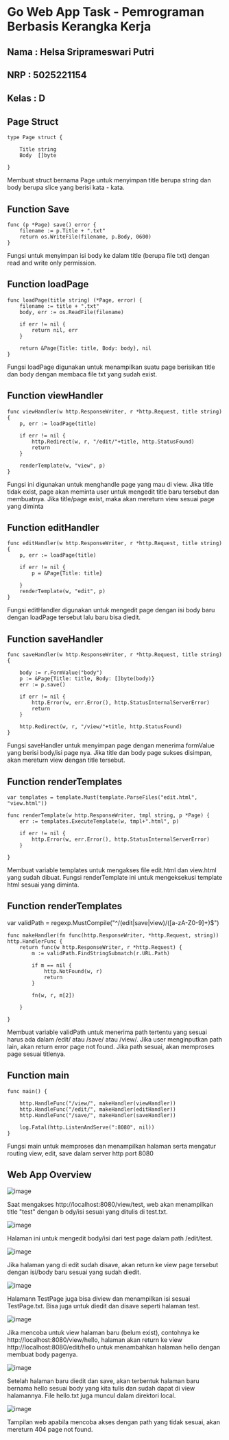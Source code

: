 # Go Web App Task - Pemrograman Berbasis Kerangka Kerja

## Nama : Helsa Sriprameswari Putri
## NRP : 5025221154
## Kelas : D

## Page Struct

```
type Page struct {

	Title string
	Body  []byte

}
```

Membuat struct bernama Page untuk menyimpan title berupa string dan body berupa slice yang berisi kata - kata.

## Function Save
```
func (p *Page) save() error {
	filename := p.Title + ".txt"
	return os.WriteFile(filename, p.Body, 0600)
}

```

Fungsi untuk menyimpan isi body ke dalam title (berupa file txt) dengan read and write only permission.

## Function loadPage
```
func loadPage(title string) (*Page, error) {
	filename := title + ".txt"
	body, err := os.ReadFile(filename)

	if err != nil {
		return nil, err
	}

	return &Page{Title: title, Body: body}, nil
}
```

Fungsi loadPage digunakan untuk menampilkan suatu page berisikan title dan body dengan membaca file txt yang sudah exist.

## Function viewHandler

```
func viewHandler(w http.ResponseWriter, r *http.Request, title string) {
	p, err := loadPage(title)

	if err != nil {
		http.Redirect(w, r, "/edit/"+title, http.StatusFound)
		return
	}

	renderTemplate(w, "view", p)
}
```

Fungsi ini digunakan untuk menghandle page yang mau di view. Jika title tidak exist, page akan meminta user untuk mengedit title baru tersebut dan membuatnya. Jika title/page exist, maka akan mereturn view sesuai page yang diminta

## Function editHandler
```
func editHandler(w http.ResponseWriter, r *http.Request, title string) {
	p, err := loadPage(title)

	if err != nil {
		p = &Page{Title: title}

	}
	renderTemplate(w, "edit", p)
}
```

Fungsi editHandler digunakan untuk mengedit page dengan isi body baru dengan loadPage tersebut lalu baru bisa diedit.

## Function saveHandler
```
func saveHandler(w http.ResponseWriter, r *http.Request, title string) {

	body := r.FormValue("body")
	p := &Page{Title: title, Body: []byte(body)}
	err := p.save()

	if err != nil {
		http.Error(w, err.Error(), http.StatusInternalServerError)
		return
	}

	http.Redirect(w, r, "/view/"+title, http.StatusFound)
}
```
Fungsi saveHandler untuk menyimpan page dengan menerima formValue yang berisi body/isi page nya. Jika title dan body page sukses disimpan, akan mereturn view dengan title tersebut.

## Function renderTemplates

```
var templates = template.Must(template.ParseFiles("edit.html", "view.html"))

func renderTemplate(w http.ResponseWriter, tmpl string, p *Page) {
	err := templates.ExecuteTemplate(w, tmpl+".html", p)

	if err != nil {
		http.Error(w, err.Error(), http.StatusInternalServerError)
	}

}
```
Membuat variable templates untuk mengakses file edit.html dan view.html yang sudah dibuat. Fungsi renderTemplate ini untuk mengeksekusi template html sesuai yang diminta.

## Function renderTemplates
var validPath = regexp.MustCompile("^/(edit|save|view)/([a-zA-Z0-9]+)$")
```
func makeHandler(fn func(http.ResponseWriter, *http.Request, string)) http.HandlerFunc {
	return func(w http.ResponseWriter, r *http.Request) {
		m := validPath.FindStringSubmatch(r.URL.Path)

		if m == nil {
			http.NotFound(w, r)
			return
		}

		fn(w, r, m[2])

	}

}
```

Membuat variable validPath untuk menerima path tertentu yang sesuai harus ada dalam /edit/ atau /save/ atau /view/. Jika user menginputkan path lain, akan return error page not found. Jika path sesuai, akan memproses page sesuai titlenya.

## Function main
```
func main() {

	http.HandleFunc("/view/", makeHandler(viewHandler))
	http.HandleFunc("/edit/", makeHandler(editHandler))
	http.HandleFunc("/save/", makeHandler(saveHandler))

	log.Fatal(http.ListenAndServe(":8080", nil))
}
```

Fungsi main untuk memproses dan menampilkan halaman serta mengatur routing view, edit, save  dalam server http port 8080


## Web App Overview

![image](https://github.com/user-attachments/assets/332320de-bc63-4486-a629-11f69ec94fca)

Saat mengakses http://localhost:8080/view/test, web akan menampilkan title "test" dengan b ody/isi sesuai yang ditulis di test.txt.

![image](https://github.com/user-attachments/assets/a8530516-4ce7-4376-b1d5-37da37dfbd21)

Halaman ini untuk mengedit body/isi dari test page dalam path /edit/test.

![image](https://github.com/user-attachments/assets/b7df487e-2bd6-4dee-8440-ed2662b67e21)

Jika halaman yang di edit sudah disave, akan return ke view page tersebut dengan isi/body baru sesuai yang sudah diedit.

![image](https://github.com/user-attachments/assets/98285e9c-7bcc-4bc4-8924-33af22f77631)

Halamann TestPage juga bisa diview dan menampilkan isi sesuai TestPage.txt. Bisa juga untuk diedit dan disave seperti halaman test.

![image](https://github.com/user-attachments/assets/48a07671-9fcf-48a2-b9a5-f245a5f5c4a2)

Jika mencoba untuk view halaman baru (belum exist), contohnya ke http://localhost:8080/view/hello, halaman akan return ke view http://localhost:8080/edit/hello untuk menambahkan halaman hello dengan membuat body pagenya.

![image](https://github.com/user-attachments/assets/7bfa22fd-fde6-4c29-b3e4-c5389c9aca5f)

Setelah halaman baru diedit dan save, akan terbentuk halaman baru bernama hello sesuai body yang kita tulis dan sudah dapat di view halamannya. File hello.txt juga muncul dalam direktori local.

![image](https://github.com/user-attachments/assets/d9b9a6fd-68e6-49a7-9e0e-340cccd818b9)

Tampilan web apabila mencoba akses dengan path yang tidak sesuai, akan mereturn 404 page not found.